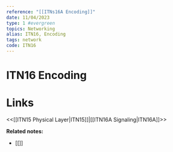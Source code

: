 ```yaml
---
reference: "[[ITNs16A Encoding]]"
date: 11/04/2023
type: 1 #evergreen
topics: Networking
alias: ITN16, Encoding
tags: network
code: ITN16
---
```

# ITN16 Encoding


# Links
<<[[ITN15 Physical Layer|ITN15]]|[[ITN16A Signaling|ITN16A]]>>

**Related notes:**
- [[]] 